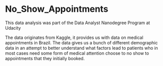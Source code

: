 # No_Show_Appointments
This data analysis was part of the Data Analyst Nanodegree Program at Udacity

The data originates from Kaggle, it provides us with data on medical appointments in Brazil. The data gives us a bunch of different demographic data in an attempt to better understand what factors lead to patients who in most cases need some form of medical attention choose to no show to appointments that they initially booked.
